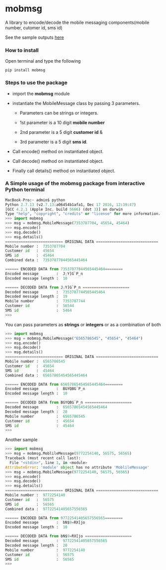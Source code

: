 # mobmsg 

A library to encode/decode the mobile messaging components(mobile number, cutomer id, sms id)

See the sample outputs [here](./sample_output.md)

### How to install

Open terminal and type the following 

```
pip install mobmsg
```

### Steps to use the package

* import the **mobmsg** module

* instantiate the MobileMessage class by passing 3 parameters.

	* Parameters can be strings or integers. 

	* 1st parameter is a 10 digit **mobile number**

	* 2nd parameter is a 5 digit **customer id** & 

	* 3rd parameter is a 5 digit **sms id**.

* Call encode() method on instantiated object.

* Call decode() method on instantiated object.

* Finally call details() method on instantiated object.

### A Simple usage of the mobmsg package from interactive Python terminal

```python
MacBook-Pro:~ admin$ python
Python 2.7.13 (v2.7.13:a06454b1afa1, Dec 17 2016, 12:39:47) 
[GCC 4.2.1 (Apple Inc. build 5666) (dot 3)] on darwin
Type "help", "copyright", "credits" or "license" for more information.
>>> import mobmsg
>>> msg = mobmsg.MobileMessage(7353787704, 45654, 45464)
>>> msg.encode()
>>> msg.decode()
>>> msg.details()
========================== ORIGINAL DATA ============================
Mobile number :  7353787704
Customer id   :  45654
SMS id        :  45464
Combined data :  73537877044565445464

====== ENCODED DATA from 73537877044565445464========
Encoded message        :  J;Y]G`P_n
Encoded message length :  10

====== DECODED DATA from J;Y]G`P_n =====================
Decoded message        :  7353787744565445464
Decoded message length :  19
Mobile number          :  7353787744
Customer id            :  56544
SMS id                 :  5464
>>> 
```

You can pass parameters as **strings** or **integers** or as a combination of both

```python
>>> import mobmsg
>>> msg = mobmsg.MobileMessage("6565786545", "45654", "45464")
>>> msg.encode()
>>> msg.decode()
>>> msg.details()
========================== ORIGINAL DATA ============================
Mobile number :  6565786545
Customer id   :  45654
SMS id        :  45464
Combined data :  65657865454565445464

====== ENCODED DATA from 65657865454565445464========
Encoded message        :  BGYQBG`P_n
Encoded message length :  10

====== DECODED DATA from BGYQBG`P_n =====================
Decoded message        :  65657865454565445464
Decoded message length :  20
Mobile number          :  6565786545
Customer id            :  45654
SMS id                 :  45464
>>> 
```

Another sample

```python
>>> import mobmsg
>>> msg = mobmsg.MoblileMessage(9772254140, 56575, 56565)
Traceback (most recent call last):
  File "<stdin>", line 1, in <module>
AttributeError: 'module' object has no attribute 'MoblileMessage'
>>> msg = mobmsg.MobileMessage(9772254140, 56575, 56565)
>>> msg.encode()
>>> msg.decode()
>>> msg.details()
========================== ORIGINAL DATA ============================
Mobile number :  9772254140
Customer id   :  56575
SMS id        :  56565
Combined data :  97722541405657556565

====== ENCODED DATA from 97722541405657556565========
Encoded message        :  bN$9=RX[jo
Encoded message length :  10

====== DECODED DATA from bN$9=RX[jo =====================
Decoded message        :  97722541405657556565
Decoded message length :  20
Mobile number          :  9772254140
Customer id            :  56575
SMS id                 :  56565
>>> 
```